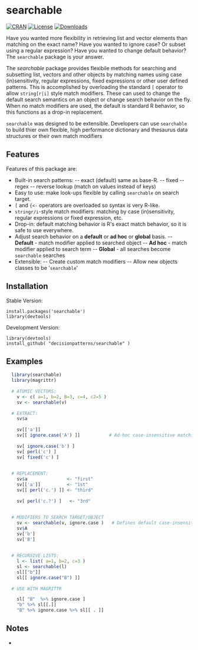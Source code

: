 # searchable

[![CRAN](http://www.r-pkg.org/badges/version/searchable)](https://cran.rstudio.com/web/packages/searchable/index.html) 
[![License](http://img.shields.io/badge/license-GPL%20%28%3E=%202%29-brightgreen.svg?style=flat)](http://www.gnu.org/licenses/gpl-2.0.html) 
[![Downloads](http://cranlogs.r-pkg.org/badges/lettercase?color=brightgreen)](http://www.r-pkg.org/pkg/searchable)
 
 
Have you wanted more flexibility in retrieving list and vector elements than matching on the exact name? Have you wanted to ignore case? Or subset using a regular expression? Have you wanted to change default behavior? The `searchable` package is your answer.  

The *searchable* package provides flexibile methods for searching and subsetting list, vectors and other objects by matching names using case (in)sensitivity, regular expressions, fixed expressions or other user defined patterns.  This is accomplished by overloading the standard `[` operator to allow `string[r|i]` style match modifiers. These can used to change the default search semantics on an object or change search behavior on the fly. When no match modifiers are used, the default is standard R behavior, so this functions as a drop-in replacement.  

`searchable` was designed to be extensible. Developers can use `searchable` to build thier own flexible, high performance dictionary and thesaurus data structures or their own match modifiers


## Features

Features of this package are:

- Built-in search patterns:
-- exact (default) same as base-R.
-- fixed
-- regex
-- reverse lookup (match on values instead of keys)
- Easy to use: make look-ups flexible by calling `searchable` on search target. 
- `[` and `{<-` operators are overloaded so syntax is very R-like. 
- `stringr/i`-style match modifiers: matching by case (in)sensitivity, regular expressions or fixed expression, etc.
- Drop-in: default matching behavior is R's exact match behavior, so it is safe to use everywhere.
- Adjust search behavior on a **default** or **ad hoc** or **global** basis.
-- **Default** - match modifier applied to searched object
-- **Ad hoc** - match modifier applied to search term
-- **Global** - all searches become `searchable` searches
- Extensible: 
-- Create custom match modifiers
-- Allow new objects classes to be '`searchable`'


## Installation

Stable Version:

    install.packages('searchable')
    library(devtools)
    
    
Development Version: 

    library(devtools)
    install_github( "decisionpatterns/searchable" )
    

## Examples

```R
  library(searchable)
  library(magrittr)
 
  # ATOMIC VECTORS: 
    v <- c( a=1, b=2, B=3, c=4, c2=5 )
    sv <- searchable(v)
    
  # EXTRACT:
    sv$a
     
    sv[['a']]
    sv[[ ignore.case('A') ]]           # Ad-hoc case-insensitive matching 
    
    sv[ ignore.case('b') ]     
    sv[ perl('c') ]
    sv[ fixed('c') ]
           
                                      
  # REPLACEMENT: 
    sv$a               <- "first" 
    sv[['a']]          <- "1st"  
    sv[[ perl('c.') ]] <- "third"
    
    sv[ perl('c.?') ]   <- "3rd"
  
  
  # MODIFIERS TO SEARCH TARGET/OBJECT
    sv <- searchable(v, ignore.case )   # Defines default case-insensitive matching         
    sv$A
    sv['b']
    sv['B']
  
  
  # RECURSIVE LISTS:
    l <- list( a=1, b=2, c=3 )
    sl <- searchable(l)                
    sl[["b"]]
    sl[[ ignore.case("B") ]] 
    
  # USE WITH MAGRITTR   

    sl[ "B"  %>% ignore.case ]
    "b" %>% sl[[.]]
    "B" %>% ignore.case %>% sl[[ . ]]
```


## Notes

- 